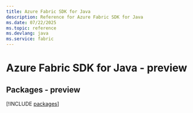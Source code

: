 ```yaml
---
title: Azure Fabric SDK for Java
description: Reference for Azure Fabric SDK for Java
ms.date: 07/22/2025
ms.topic: reference
ms.devlang: java
ms.service: fabric
---
```

# Azure Fabric SDK for Java - preview
## Packages - preview
[!INCLUDE [packages](fabric-index.md)]